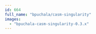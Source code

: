 ```yaml
---
id: 664
full_name: "bpuchala/casm-singularity"
images: 
  - "bpuchala-casm-singularity-0.3.x"
---
```

